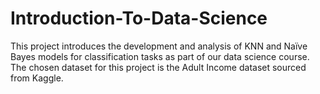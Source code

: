 # Introduction-To-Data-Science
This project introduces the development and analysis of KNN and Naïve Bayes models for classification tasks as part of our data science course. The chosen dataset for this project is the Adult Income dataset sourced from Kaggle.
